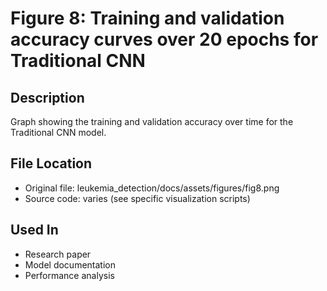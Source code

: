 # Figure 8: Training and validation accuracy curves over 20 epochs for Traditional CNN

## Description
Graph showing the training and validation accuracy over time for the Traditional CNN model.

## File Location
- Original file: leukemia_detection/docs/assets/figures/fig8.png
- Source code: varies (see specific visualization scripts)

## Used In
- Research paper
- Model documentation
- Performance analysis
